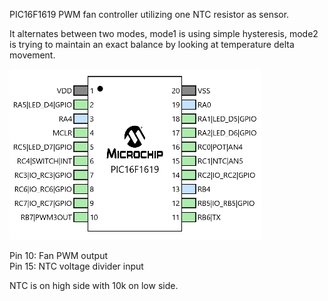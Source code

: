 PIC16F1619 PWM fan controller utilizing one NTC resistor as sensor.

It alternates between two modes, mode1 is using simple hysteresis, mode2 is trying to maintain an exact balance by looking at temperature delta movement.

![Pinout image](pinout.png)

Pin 10: Fan PWM output  
Pin 15: NTC voltage divider input

NTC is on high side with 10k on low side.
